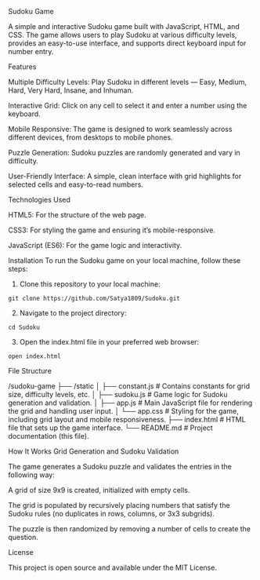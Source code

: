 Sudoku Game

A simple and interactive Sudoku game built with JavaScript, HTML, and CSS. The game allows users to play Sudoku at various difficulty levels, provides an easy-to-use interface, and supports direct keyboard input for number entry.

Features

  Multiple Difficulty Levels: Play Sudoku in different levels — Easy, Medium, Hard, Very Hard, Insane, and Inhuman.

  Interactive Grid: Click on any cell to select it and enter a number using the keyboard.

  Mobile Responsive: The game is designed to work seamlessly across different devices, from desktops to mobile phones.

  Puzzle Generation: Sudoku puzzles are randomly generated and vary in difficulty.

  User-Friendly Interface: A simple, clean interface with grid highlights for selected cells and easy-to-read numbers.


Technologies Used

  HTML5: For the structure of the web page.

  CSS3: For styling the game and ensuring it’s mobile-responsive.

  JavaScript (ES6): For the game logic and interactivity.


Installation
  To run the Sudoku game on your local machine, follow these steps:

  1. Clone this repository to your local machine:

    git clone https://github.com/Satya1809/Sudoku.git
  2. Navigate to the project directory:

    cd Sudoku

  3. Open the index.html file in your preferred web browser:

    open index.html


File Structure

   /sudoku-game
  ├── /static
  │    ├── constant.js    # Contains constants for grid size, difficulty levels, etc.
  │    ├── sudoku.js     # Game logic for Sudoku generation and validation.
  │    ├── app.js         # Main JavaScript file for rendering the grid and handling user input.
  │    └── app.css        # Styling for the game, including grid layout and mobile responsiveness.
  ├── index.html         # HTML file that sets up the game interface.
  └── README.md           # Project documentation (this file).


How It Works
  Grid Generation and Sudoku Validation

  The game generates a Sudoku puzzle and validates the entries in the following way:

  A grid of size 9x9 is created, initialized with empty cells.

  The grid is populated by recursively placing numbers that satisfy the Sudoku rules (no duplicates in rows, columns, or 3x3 subgrids).

  The puzzle is then randomized by removing a number of cells to create the question.

License

  This project is open source and available under the MIT License.

